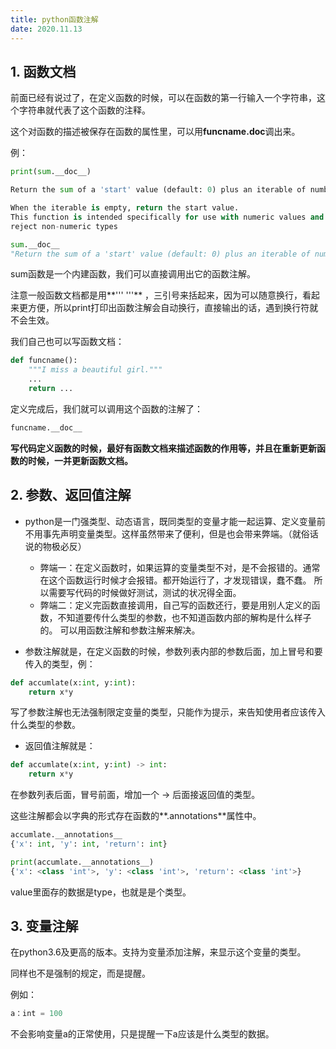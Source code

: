 ```yaml
---
title: python函数注解
date: 2020.11.13
---
```


## 1. 函数文档

前面已经有说过了，在定义函数的时候，可以在函数的第一行输入一个字符串，这个字符串就代表了这个函数的注释。

这个对函数的描述被保存在函数的属性里，可以用**funcname.doc**调出来。

例：

```python 
print(sum.__doc__)

Return the sum of a 'start' value (default: 0) plus an iterable of numbers

When the iterable is empty, return the start value.
This function is intended specifically for use with numeric values and may
reject non-numeric types

sum.__doc__
"Return the sum of a 'start' value (default: 0) plus an iterable of numbers\n\nWhen the iterable is empty, return the start value.\nThis function is intended specifically for use with numeric values and may\nreject non-numeric types."

```

sum函数是一个内建函数，我们可以直接调用出它的函数注解。

注意一般函数文档都是用**''' '''** ，三引号来括起来，因为可以随意换行，看起来更方便，所以print打印出函数注解会自动换行，直接输出的话，遇到换行符就不会生效。

我们自己也可以写函数文档：

```python
def funcname():
    """I miss a beautiful girl."""
    ...
    return ...

```

定义完成后，我们就可以调用这个函数的注解了：

```python
funcname.__doc__
```

**写代码定义函数的时候，最好有函数文档来描述函数的作用等，并且在重新更新函数的时候，一并更新函数文档。**

## 2. 参数、返回值注解

- python是一门强类型、动态语言，既同类型的变量才能一起运算、定义变量前不用事先声明变量类型。这样虽然带来了便利，但是也会带来弊端。（就俗话说的物极必反）
  - 弊端一：在定义函数时，如果运算的变量类型不对，是不会报错的。通常在这个函数运行时候才会报错。都开始运行了，才发现错误，蠢不蠢。
    所以需要写代码的时候做好测试，测试的状况得全面。
  - 弊端二：定义完函数直接调用，自己写的函数还行，要是用别人定义的函数，不知道要传什么类型的参数，也不知道函数内部的解构是什么样子的。
    可以用函数注解和参数注解来解决。

- 参数注解就是，在定义函数的时候，参数列表内部的参数后面，加上冒号和要传入的类型，例：

```python
def accumlate(x:int, y:int):
    return x*y
```

写了参数注解也无法强制限定变量的类型，只能作为提示，来告知使用者应该传入什么类型的参数。

- 返回值注解就是：

```python 
def accumlate(x:int, y:int) -> int:
    return x*y
```

在参数列表后面，冒号前面，增加一个 -> 后面接返回值的类型。

这些注解都会以字典的形式存在函数的**.annotations**属性中。

```python 
accumlate.__annotations__
{'x': int, 'y': int, 'return': int}

print(accumlate.__annotations__)
{'x': <class 'int'>, 'y': <class 'int'>, 'return': <class 'int'>}
```

value里面存的数据是type，也就是是个类型。

## 3. 变量注解

在python3.6及更高的版本。支持为变量添加注解，来显示这个变量的类型。

同样也不是强制的规定，而是提醒。

例如：

```python
a：int = 100
```

不会影响变量a的正常使用，只是提醒一下a应该是什么类型的数据。
